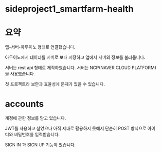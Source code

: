 # sideproject1_smartfarm-health

# 요약


  앱-서버-아두이노 형태로 연결했습니다.
  
  
  아두이노에서 데이터를 서버로 보내 저장하고 앱에서 서버의 정보를 불러옵니다.
  
  
  서버는 rest api 형태로 제작하였습니다. 서버는 NCP(NAVER CLOUD PLATFORM) 을 사용했습니다.
  
  
  첫 프로젝트라 보안과 효율성에 문제가 있을 수 있습니다.
  
  

# accounts


  계정에 관한 정보를 담고 있습니다.
  
  
  JWT를 사용하고 싶었으나 아직 제대로 활용하지 못해서 단순히 POST 방식으로 아이디와 비밀번호를 입력받습니다.
  
  
  SIGN IN 과 SIGN UP 기능이 있습니다.
